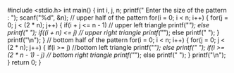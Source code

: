 
#include <stdio.h>
int main()
{
    int i, j, n;
    printf(" Enter the size of the pattern : ");
    scanf("%d", &n);
    // upper half of the pattern
    for(i = 0; i < n; i++) 
    {
        for(j = 0; j < (2 * n); j++)
        { 
            if(i + j <= n - 1)  // upper left triangle
                printf("*");
            else
                printf(" ");
            if((i + n) <= j)  // upper right triangle
                printf("*");
            else
                printf(" ");
        }
        printf("\n");
    }
    // bottom half of the pattern
    for(i = 0; i < n; i++)
    {
        for(j = 0; j < (2 * n); j++)
        {
            if(i >= j)  //bottom left triangle
                printf("*");
            else
                printf(" ");
            if(i >= (2 * n - 1) - j)  // bottom right triangle
                printf("*");
            else
                printf(" ");
        }
        printf("\n");
    }
    return 0;
}
